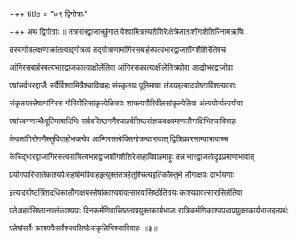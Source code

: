 +++
title = "०९ द्विगोत्राः"

+++
अथ द्विगोत्राः ॥ तत्रभारद्वाजाच्छुंगात वैश्वामित्रस्यशैशिरेःक्षेत्रेजातःशौंगःशेशिरिनामऋषिः

तस्यगोत्रलक्षणाक्रांतत्वाद्गोत्रत्वं तद्गोत्राणामांगिरसबार्हस्पत्यभारद्वाजशौंगशैशिरेतिपंच

आंगिरसबार्हस्पत्यभारद्वाजकात्याक्षीलेतिवा आंगिरसकात्याक्षीलेतित्रयोवा आद्योभरद्वाजोवा

एषांसर्वभरद्वाजैः सर्वैर्विश्वामित्रैश्चाविवाहः संस्कृतयः पूतिमाषाः तंडयइत्यादयोष्टाविंशत्यवराः

संकृतयस्तेषामांगिरस गौरिवीतिसांकृत्येतित्रयः शाक्त्यगौरिवीतसांकृत्येतिवा अंत्ययोर्व्यत्ययोवा

एषांस्वगणस्थैःपूतिमाषादिभिः सर्ववसिष्ठगणैश्चाहर्वसिष्ठसंज्ञकवक्ष्यमाणलौगाक्षिभिश्चाविवाहः

केवलांगिरोगणैस्तुविवाहोभवत्येव आम्गिरसत्वेपिसगोत्रत्वाभावात् द्वित्रिप्रवरसाम्याभावाच्च

केचिद्भारद्वाजांगिरसत्वमाश्रित्यभारद्वाजशौंगशैशिरेःसहाविवाहमाहुः तन्न भारद्वाजत्वेदृढप्रमाणाभावात्

प्रयोगपारिजातेकाश्यपैःसहषौमविवाहइत्युक्तंतत्रहेतुश्चिंत्यइतिकौस्तुभे लौगाक्षयः दार्भायणाः

इत्यादयोष्टत्रिंशदधिकालौगाक्षयस्तेषांकाश्यपावत्सारवासिष्ठोतित्रयः काश्यपावत्सारासितेतिवा

एतेअहर्वसिष्ठाःनक्तंकाश्यपाः दिनकर्मणिवासिष्ठत्वप्रयुक्तकार्यभाजः रात्रिकर्मणिकाश्यपत्वप्रयुक्तकार्यभाजइत्यर्थः

एतेषांसर्वैः काश्यपैःसर्वेश्चवसिष्ठैःसंकृतिभिश्चाविवाहः ॥३॥
